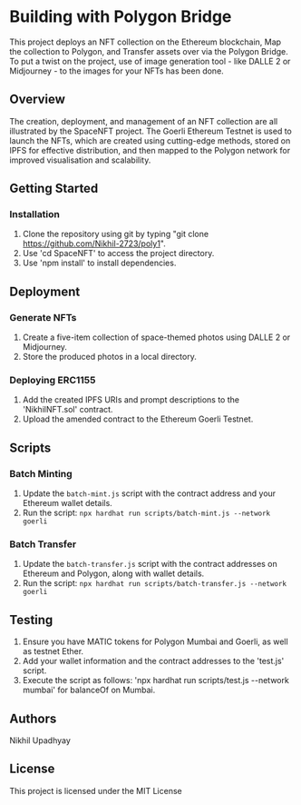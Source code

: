 # Building with Polygon Bridge

This project deploys an NFT collection on the Ethereum blockchain, Map the collection to Polygon, and Transfer assets over via the Polygon Bridge. To put a twist on the project, use of image generation tool - like DALLE 2 or Midjourney - to the images for your NFTs has been done.


## Overview
The creation, deployment, and management of an NFT collection are all illustrated by the SpaceNFT project. The Goerli Ethereum Testnet is used to launch the NFTs, which are created using cutting-edge methods, stored on IPFS for effective distribution, and then mapped to the Polygon network for improved visualisation and scalability.

## Getting Started

### Installation
1. Clone the repository using git by typing "git clone https://github.com/Nikhil-2723/poly1".
2. Use 'cd SpaceNFT' to access the project directory.
3. Use 'npm install' to install dependencies.

## Deployment
### Generate NFTs
1. Create a five-item collection of space-themed photos using DALLE 2 or Midjourney.
2. Store the produced photos in a local directory.

### Deploying ERC1155
1. Add the created IPFS URIs and prompt descriptions to the 'NikhilNFT.sol' contract.
2. Upload the amended contract to the Ethereum Goerli Testnet.

## Scripts
### Batch Minting
1. Update the `batch-mint.js` script with the contract address and your Ethereum wallet details.
2. Run the script: `npx hardhat run scripts/batch-mint.js --network goerli`

### Batch Transfer
1. Update the `batch-transfer.js` script with the contract addresses on Ethereum and Polygon, along with wallet details.
2. Run the script: `npx hardhat run scripts/batch-transfer.js --network goerli`

## Testing
1. Ensure you have MATIC tokens for Polygon Mumbai and Goerli, as well as testnet Ether.
2. Add your wallet information and the contract addresses to the 'test.js' script.
3. Execute the script as follows: 'npx hardhat run scripts/test.js --network mumbai' for balanceOf on Mumbai.

## Authors
Nikhil Upadhyay

## License
This project is licensed under the MIT License
